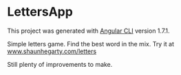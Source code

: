 # LettersApp

This project was generated with [Angular CLI](https://github.com/angular/angular-cli) version 1.7.1.

Simple letters game. Find the best word in the mix. 
Try it at www.shaunhegarty.com/letters

Still plenty of improvements to make. 
